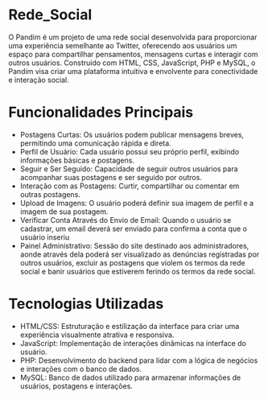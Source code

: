 # Rede_Social

O Pandim é um projeto de uma rede social desenvolvida para proporcionar uma experiência semelhante ao Twitter, oferecendo aos usuários um espaço para compartilhar pensamentos, mensagens curtas e interagir com outros usuários. Construído com HTML, CSS, JavaScript, PHP e MySQL, o Pandim visa criar uma plataforma intuitiva e envolvente para conectividade e interação social.

# Funcionalidades Principais
- Postagens Curtas: Os usuários podem publicar mensagens breves, permitindo uma comunicação rápida e direta.
- Perfil de Usuário: Cada usuário possui seu próprio perfil, exibindo informações básicas e postagens.
- Seguir e Ser Seguido: Capacidade de seguir outros usuários para acompanhar suas postagens e ser seguido por outros.
- Interação com as Postagens: Curtir, compartilhar ou comentar em outras postagens.
- Upload de Imagens: O usuário poderá definir sua imagem de perfil e a imagem de sua postagem.
- Verificar Conta Através do Envio de Email: Quando o usuário se cadastrar, um email deverá ser enviado para confirma a conta que o usuário inseriu
- Painel Administrativo: Sessão do site destinado aos administradores, aonde através dela poderá ser visualizado as denúncias registradas por outros usuários, excluir as postagens que violem os termos da rede social e banir usuários que estiverem ferindo os termos da rede social.
 
# Tecnologias Utilizadas
- HTML/CSS: Estruturação e estilização da interface para criar uma experiência visualmente atrativa e responsiva.
- JavaScript: Implementação de interações dinâmicas na interface do usuário.
- PHP: Desenvolvimento do backend para lidar com a lógica de negócios e interações com o banco de dados.
- MySQL: Banco de dados utilizado para armazenar informações de usuários, postagens e interações.
